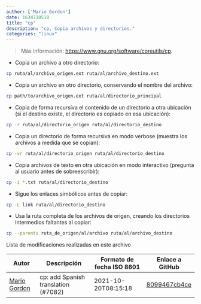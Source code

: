 ```yaml
---
author: ['Mario Gordon']
date: 1634710518
title: "cp"
description: "cp, Copia archivos y directorios."
categories: "linux"
---
```

> Más información: <https://www.gnu.org/software/coreutils/cp>.

- Copia un archivo a otro directorio:

```bash
cp ruta/al/archivo_origen.ext ruta/al/archivo_destino.ext
```

- Copia un archivo en otro directorio, conservando el nombre del archivo:

```bash
cp path/to/archivo_origen.ext ruta/al/directorio_principal
```

- Copia de forma recursiva el contenido de un directorio a otra ubicación (si el destino existe, el directorio es copiado en esa ubicación):

```bash
cp -r ruta/al/directorio_origen ruta/al/directorio_destino
```

- Copia un directorio de forma recursiva en modo verbose (muestra los archivos a medida que se copian):

```bash
cp -vr ruta/al/directorio_origen ruta/al/directorio_destino
```

- Copia archivos de texto en otra ubicación en modo interactivo (pregunta al usuario antes de sobreescribir):

```bash
cp -i *.txt ruta/al/directorio_destino
```

- Sigue los enlaces simbólicos antes de copiar:

```bash
cp -L link ruta/al/directorio_destino
```

- Usa la ruta completa de los archivos de origen, creando los directorios intermedios faltantes al copiar:

```bash
cp --parents ruta_de_origen/al/archivo ruta/al/archivo_destino
```
Lista de modificaciones realizadas en este archivo


Autor | Descripción | Formato de fecha ISO 8601 | Enlace a GitHub
------|-----|-----|-----
[Mario Gordon](mailto:80539604+maegop@users.noreply.github.com) | cp: add Spanish translation (#7082) | 2021-10-20T08:15:18 | [8099467cb4ce](https://github.com/tldr-pages/tldr/commit/8099467cb4ce4d6edff9bac4b7d3100d04b00eb3)

